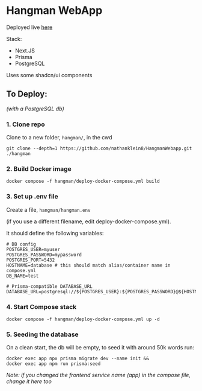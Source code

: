 # Hangman WebApp

Deployed live <a href="https://app.nklein.xyz/">here</a>

Stack:
* Next.JS
* Prisma
* PostgreSQL

Uses some shadcn/ui components

## To Deploy:
*(with a PostgreSQL db)*

### 1. Clone repo

Clone to a new folder, `hangman/`, in the cwd
```shell
git clone --depth=1 https://github.com/nathanklein8/HangmanWebapp.git ./hangman
```

### 2. Build Docker image

```shell
docker compose -f hangman/deploy-docker-compose.yml build
```


### 3. Set up .env file

Create a file, `hangman/hangman.env`

(if you use a different filename, edit deploy-docker-compose.yml).

It should define the following variables:

```shell
# DB config
POSTGRES_USER=myuser
POSTGRES_PASSWORD=mypassword
POSTGRES_PORT=5432
HOSTNAME=database # this should match alias/container name in compose.yml
DB_NAME=test

# Prisma-compatible DATABASE_URL
DATABASE_URL=postgresql://${POSTGRES_USER}:${POSTGRES_PASSWORD}@${HOSTNAME}:${POSTGRES_PORT}/${DB_NAME}
```


### 4. Start Compose stack

```shell
docker compose -f hangman/deploy-docker-compose.yml up -d
```


### 5. Seeding the database

On a clean start, the db will be empty, to seed it with around 50k words run:

```shell
docker exec app npx prisma migrate dev --name init &&
docker exec app npm run prisma:seed
```
*Note: if you changed the frontend service name (app) in the compose file, change it here too*
